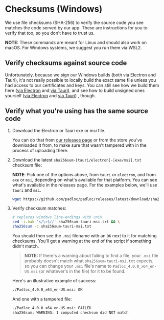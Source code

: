 # Checksums (Windows)

We use file checksums (SHA-256) to verify the source code you see matches the
code served by our app. These are instructions for you to verify that too, so
you don't have to trust us.

**NOTE:** These commands are meant for Linux and should also work on macOS. For
Windows systems, we suggest you run them via WSL2.

## Verify checksums against source code

Unfortunately, because we sign our Windows builds (both via Electron and Tauri),
it's not really possible to locally build the exact same file unless you had
access to our certificates and keys. You can still see how we build them here
([via Electron](https://github.com/padloc/padloc/blob/ea05def083df89823d7c15c7bbeb6ef1a1b40383/.github/workflows/publish-release.yml#L166)
and
[via Tauri](https://github.com/padloc/padloc/blob/ea05def083df89823d7c15c7bbeb6ef1a1b40383/.github/workflows/publish-release.yml#L116)),
and see how to build unsigned ones yourself
([via Electron](https://github.com/padloc/padloc/blob/ea05def083df89823d7c15c7bbeb6ef1a1b40383/.github/workflows/build-electron.yml)
and
[via Tauri](https://github.com/padloc/padloc/blob/ea05def083df89823d7c15c7bbeb6ef1a1b40383/.github/workflows/build-tauri.yml))
, though.

## Verify what you're using has the same source code

1. Download the Electron or Tauri exe or msi file.

    You can do that from
    [our releases page](https://github.com/padloc/padloc/releases) or from the
    store you've downloaded it from, to make sure that wasn't tampered with in
    the process of uploading there.

2. Download the latest `sha256sum-[tauri/electron]-[exe/msi].txt` checksum file:

    **NOTE**: Pick one of the options above, from `tauri` or `electron`, and
    from `exe` or `msi`, depending on what's available for that platform. You
    can see what's available in the releases page. For the examples below, we'll
    use `tauri` and `msi`.

    ```bash
    wget https://github.com/padloc/padloc/releases/latest/download/sha256sum-tauri-msi.txt
    ```

3. Verify checksum matches:

    ```bash
    # replaces windows line-endings with unix
    sed -i.bak 's/\r$//' sha256sum-tauri-msi.txt && \
    sha256sum -c sha256sum-tauri-msi.txt
    ```

    You should then see the `.msi` filename with an `OK` next to it for matching
    checksums. You'll get a warning at the end of the script if something didn't
    match.

    > **NOTE:** If there's a warning about failing to find a file, your `.msi`
    > file probably doesn't match what `sha256sum-tauri-msi.txt` expects, so you
    > can change your `.msi` file's name to `Padloc_4.0.0_x64_en-US.msi` (or
    > whatever's in the file) for it to be found.

    Here's an illustrative example of success:

    ```txt
    ./Padloc_4.0.0_x64_en-US.msi: OK
    ```

    And one with a tampered file:

    ```txt
    ./Padloc_4.0.0_x64_en-US.msi: FAILED
    sha256sum: WARNING: 1 computed checksum did NOT match
    ```
